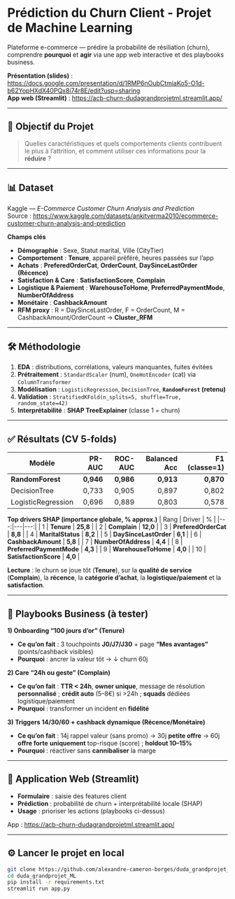 # Prédiction du Churn Client - Projet de Machine Learning
Plateforme e-commerce — prédire la probabilité de résiliation (churn), comprendre **pourquoi** et **agir** via une app web interactive et des playbooks business.

**Présentation (slides)** : https://docs.google.com/presentation/d/1RMP6nOubCtmiaKo5-O1d-b62YopHXdX40PQx8i74r8E/edit?usp=sharing  
**App web (Streamlit)** : https://acb-churn-dudagrandprojetml.streamlit.app/

---

## 🎯 Objectif du Projet
> Quelles caractéristiques et quels comportements clients contribuent le plus à l’attrition, et comment utiliser ces informations pour la **réduire** ?

---

## 📊 Dataset
Kaggle — *E-Commerce Customer Churn Analysis and Prediction*  
Source : https://www.kaggle.com/datasets/ankitverma2010/ecommerce-customer-churn-analysis-and-prediction

**Champs clés**
- **Démographie** : Sexe, Statut marital, Ville (CityTier)
- **Comportement** : **Tenure**, appareil préféré, heures passées sur l’app
- **Achats** : **PreferedOrderCat**, **OrderCount**, **DaySinceLastOrder (Récence)**
- **Satisfaction & Care** : **SatisfactionScore**, **Complain**
- **Logistique & Paiement** : **WarehouseToHome**, **PreferredPaymentMode**, **NumberOfAddress**
- **Monétaire** : **CashbackAmount**
- **RFM proxy** : R = DaySinceLastOrder, F = OrderCount, M = CashbackAmount/OrderCount → **Cluster_RFM**

---

## 🛠️ Méthodologie
1. **EDA** : distributions, corrélations, valeurs manquantes, fuites évitées  
2. **Prétraitement** : `StandardScaler` (num), `OneHotEncoder` (cat) via `ColumnTransformer`  
3. **Modélisation** : `LogisticRegression`, `DecisionTree`, **`RandomForest` (retenu)**  
4. **Validation** : `StratifiedKFold(n_splits=5, shuffle=True, random_state=42)`  
5. **Interprétabilité** : **SHAP TreeExplainer** (classe 1 = churn)

---

## ✅ Résultats (CV 5-folds)
| Modèle | PR-AUC | ROC-AUC | Balanced Acc | F1 (classe=1) |
|---|---:|---:|---:|---:|
| **RandomForest** | **0,946** | **0,986** | **0,913** | **0,870** |
| DecisionTree | 0,733 | 0,905 | 0,897 | 0,802 |
| LogisticRegression | 0,696 | 0,889 | 0,803 | 0,578 |

**Top drivers SHAP (importance globale, % approx.)**
| Rang | Driver | % |
|---:|---|---:|
| 1 | **Tenure** | **25,8** |
| 2 | **Complain** | **12,0** |
| 3 | **PreferedOrderCat** | **8,8** |
| 4 | **MaritalStatus** | **8,2** |
| 5 | **DaySinceLastOrder** | **6,1** |
| 6 | **CashbackAmount** | **5,8** |
| 7 | **NumberOfAddress** | **4,4** |
| 8 | **PreferredPaymentMode** | **4,3** |
| 9 | **WarehouseToHome** | **4,0** |
| 10 | **SatisfactionScore** | **4,0** |

**Lecture** : le churn se joue tôt (**Tenure**), sur la **qualité de service** (**Complain**), la **récence**, la **catégorie d’achat**, la **logistique/paiement** et la **satisfaction**.

---

## 🧭 Playbooks Business (à tester)
**1) Onboarding “100 jours d’or” (Tenure)**  
- **Ce qu’on fait** : 3 touchpoints **J0/J7/J30** + page **“Mes avantages”** (points/cashback visibles)  
- **Pourquoi** : ancrer la valeur tôt → ↓ churn 60j  

**2) Care “24h ou geste” (Complain)**  
- **Ce qu’on fait** : **TTR < 24h**, **owner unique**, message de résolution **personnalisé** ; **crédit auto** (5–8€) si >24h ; **squads** dédiées logistique/paiement  
- **Pourquoi** : transformer un incident en **fidélité**  

**3) Triggers 14/30/60 + cashback dynamique (Récence/Monétaire)**  
- **Ce qu’on fait** : 14j rappel valeur (sans promo) → 30j **petite offre** → 60j **offre forte** **uniquement** top-risque (score) ; **holdout 10–15%**  
- **Pourquoi** : réactiver sans **cannibaliser** la marge  


---

## 🚀 Application Web (Streamlit)
- **Formulaire** : saisie des features client  
- **Prédiction** : probabilité de churn + interprétabilité locale (SHAP)  
- **Usage** : prioriser les actions (playbooks ci-dessus)

App : https://acb-churn-dudagrandprojetml.streamlit.app/

---

## ⚙️ Lancer le projet en local
```bash
git clone https://github.com/alexandre-cameron-borges/duda_grandprojet_ML.git
cd duda_grandprojet_ML
pip install -r requirements.txt
streamlit run app.py
